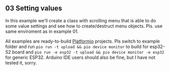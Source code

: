 ## 03 Setting values

In this example we'll create a class with scrolling menu that is able to do some value settings and see how to create/destruct menu objects.
Pls. use same enviroment as in example 01.

All examples are ready-to-build [Platformio](https://platformio.org/) projects. Pls switch to example folder and run `pio run -t upload && pio device monitor` to build for esp32-S2 board and `pio run -e esp32 -t upload && pio device monitor -e esp32` for generic ESP32.
Arduino IDE users should also be fine, but I have not tested it, sorry.

